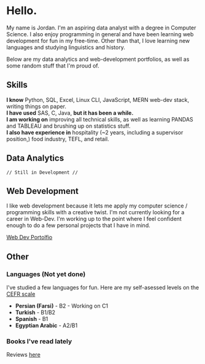 # Hello.

My name is Jordan. I'm an aspiring data analyst with a degree in Computer Science. I also enjoy programming in general and have been learning web development for fun in my free-time. Other than that, I love learning new languages and studying linguistics and history.

Below are my data analytics and web-development portfolios, as well as some random stuff that I'm proud of.
## Skills
**I know** Python, SQL, Excel, Linux CLI, JavaScript, MERN web-dev stack, writing things on paper. <br>
**I have used** SAS, C, Java,  **but it has been a while.** <br>
**I am working on** improving all technical skills, as well as learning PANDAS and TABLEAU and brushing up on statistics stuff. <br>
**I also have experience in** hospitality (~2 years, including a supervisor position,) food industry, TEFL, and retail. <br>
## Data Analytics
    // Still in Development //
## Web Development
I like web development because it lets me apply my computer science / programming skills with a creative twist. I'm not currently looking for a career in Web-Dev. I'm working up to the point where I feel confident enough to do a few personal projects that I have in mind.

[Web Dev Portolfio](https://github.com/jmcgallia/Portfolio)
## Other
### Languages (Not yet done)
I've studied a few languages for fun. Here are my self-asessed levels on the [CEFR scale](https://www.coe.int/en/web/common-european-framework-reference-languages/level-descriptions)
* **Persian (Farsi)** - B2 - Working on C1
* **Turkish** - B1/B2
* **Spanish** - B1
* **Egyptian Arabic** - A2/B1
### Books I've read lately
Reviews [here](https://github.com/jmcgallia/book_reviews/tree/main#readme)



